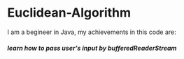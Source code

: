 # Euclidean-Algorithm


I am a begineer in Java, my achievements in this code are:

##### learn how to pass user's input by bufferedReaderStream
